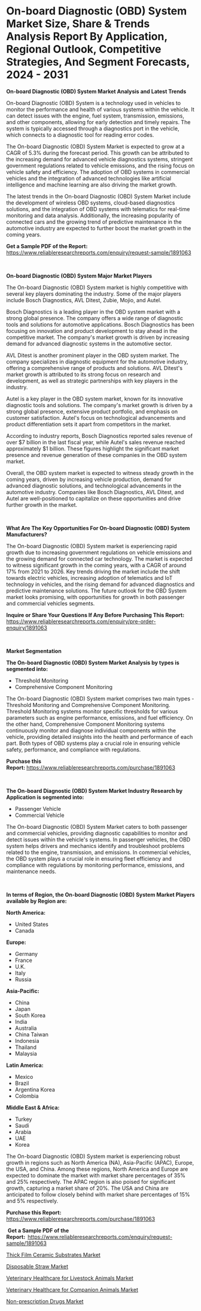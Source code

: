 <p><h1>On-board Diagnostic (OBD) System Market Size, Share & Trends Analysis Report By Application, Regional Outlook, Competitive Strategies, And Segment Forecasts, 2024 - 2031</h1></p><p><strong>On-board Diagnostic (OBD) System Market Analysis and Latest Trends</strong></p>
<p><p>On-board Diagnostic (OBD) System is a technology used in vehicles to monitor the performance and health of various systems within the vehicle. It can detect issues with the engine, fuel system, transmission, emissions, and other components, allowing for early detection and timely repairs. The system is typically accessed through a diagnostics port in the vehicle, which connects to a diagnostic tool for reading error codes.</p><p>The On-board Diagnostic (OBD) System Market is expected to grow at a CAGR of 5.3% during the forecast period. This growth can be attributed to the increasing demand for advanced vehicle diagnostics systems, stringent government regulations related to vehicle emissions, and the rising focus on vehicle safety and efficiency. The adoption of OBD systems in commercial vehicles and the integration of advanced technologies like artificial intelligence and machine learning are also driving the market growth.</p><p>The latest trends in the On-board Diagnostic (OBD) System Market include the development of wireless OBD systems, cloud-based diagnostics solutions, and the integration of OBD systems with telematics for real-time monitoring and data analysis. Additionally, the increasing popularity of connected cars and the growing trend of predictive maintenance in the automotive industry are expected to further boost the market growth in the coming years.</p></p>
<p><strong>Get a Sample PDF of the Report:&nbsp;</strong> <a href="https://www.reliableresearchreports.com/enquiry/request-sample/1891063">https://www.reliableresearchreports.com/enquiry/request-sample/1891063</a></p>
<p>&nbsp;</p>
<p><strong>On-board Diagnostic (OBD) System Major Market Players</strong></p>
<p><p>The On-board Diagnostic (OBD) System market is highly competitive with several key players dominating the industry. Some of the major players include Bosch Diagnostics, AVL Ditest, Zubie, Mojio, and Autel. </p><p>Bosch Diagnostics is a leading player in the OBD system market with a strong global presence. The company offers a wide range of diagnostic tools and solutions for automotive applications. Bosch Diagnostics has been focusing on innovation and product development to stay ahead in the competitive market. The company's market growth is driven by increasing demand for advanced diagnostic systems in the automotive sector.</p><p>AVL Ditest is another prominent player in the OBD system market. The company specializes in diagnostic equipment for the automotive industry, offering a comprehensive range of products and solutions. AVL Ditest's market growth is attributed to its strong focus on research and development, as well as strategic partnerships with key players in the industry.</p><p>Autel is a key player in the OBD system market, known for its innovative diagnostic tools and solutions. The company's market growth is driven by a strong global presence, extensive product portfolio, and emphasis on customer satisfaction. Autel's focus on technological advancements and product differentiation sets it apart from competitors in the market.</p><p>According to industry reports, Bosch Diagnostics reported sales revenue of over $7 billion in the last fiscal year, while Autel's sales revenue reached approximately $1 billion. These figures highlight the significant market presence and revenue generation of these companies in the OBD system market. </p><p>Overall, the OBD system market is expected to witness steady growth in the coming years, driven by increasing vehicle production, demand for advanced diagnostic solutions, and technological advancements in the automotive industry. Companies like Bosch Diagnostics, AVL Ditest, and Autel are well-positioned to capitalize on these opportunities and drive further growth in the market.</p></p>
<p>&nbsp;</p>
<p><strong>What Are The Key Opportunities For On-board Diagnostic (OBD) System Manufacturers?</strong></p>
<p><p>The On-board Diagnostic (OBD) System market is experiencing rapid growth due to increasing government regulations on vehicle emissions and the growing demand for connected car technology. The market is expected to witness significant growth in the coming years, with a CAGR of around 17% from 2021 to 2026. Key trends driving the market include the shift towards electric vehicles, increasing adoption of telematics and IoT technology in vehicles, and the rising demand for advanced diagnostics and predictive maintenance solutions. The future outlook for the OBD System market looks promising, with opportunities for growth in both passenger and commercial vehicles segments.</p></p>
<p><strong>Inquire or Share Your Questions If Any Before Purchasing This Report:</strong> <a href="https://www.reliableresearchreports.com/enquiry/pre-order-enquiry/1891063">https://www.reliableresearchreports.com/enquiry/pre-order-enquiry/1891063</a></p>
<p>&nbsp;</p>
<p><strong>Market Segmentation</strong></p>
<p><strong>The On-board Diagnostic (OBD) System Market Analysis by types is segmented into:</strong></p>
<p><ul><li>Threshold Monitoring</li><li>Comprehensive Component Monitoring</li></ul></p>
<p><p>The On-board Diagnostic (OBD) System market comprises two main types - Threshold Monitoring and Comprehensive Component Monitoring. Threshold Monitoring systems monitor specific thresholds for various parameters such as engine performance, emissions, and fuel efficiency. On the other hand, Comprehensive Component Monitoring systems continuously monitor and diagnose individual components within the vehicle, providing detailed insights into the health and performance of each part. Both types of OBD systems play a crucial role in ensuring vehicle safety, performance, and compliance with regulations.</p></p>
<p><strong>Purchase this Report:&nbsp;</strong><a href="https://www.reliableresearchreports.com/purchase/1891063">https://www.reliableresearchreports.com/purchase/1891063</a></p>
<p>&nbsp;</p>
<p><strong>The On-board Diagnostic (OBD) System Market Industry Research by Application is segmented into:</strong></p>
<p><ul><li>Passenger Vehicle</li><li>Commercial Vehicle</li></ul></p>
<p><p>The On-board Diagnostic (OBD) System Market caters to both passenger and commercial vehicles, providing diagnostic capabilities to monitor and detect issues within the vehicle's systems. In passenger vehicles, the OBD system helps drivers and mechanics identify and troubleshoot problems related to the engine, transmission, and emissions. In commercial vehicles, the OBD system plays a crucial role in ensuring fleet efficiency and compliance with regulations by monitoring performance, emissions, and maintenance needs.</p></p>
<p>&nbsp;</p>
<p><strong>In terms of Region, the On-board Diagnostic (OBD) System Market Players available by Region are:</strong></p>
<p>
    <p> <strong> North America: </strong>
        <ul>
            <li>United States</li>
            <li>Canada</li>
        </ul>
        </p> 
    <p> <strong> Europe: </strong>
        <ul>
            <li>Germany</li>
            <li>France</li>
            <li>U.K.</li>
            <li>Italy</li>
            <li>Russia</li>
        </ul>
        </p> 
    <p> <strong> Asia-Pacific: </strong>
        <ul>
            <li>China</li>
            <li>Japan</li>
            <li>South Korea</li>
            <li>India</li>
            <li>Australia</li>
            <li>China Taiwan</li>
            <li>Indonesia</li>
            <li>Thailand</li>
            <li>Malaysia</li>
        </ul>
        </p> 
    <p> <strong> Latin America: </strong>
        <ul>
            <li>Mexico</li>
            <li>Brazil</li>
            <li>Argentina Korea</li>
            <li>Colombia</li>
        </ul>
        </p> 
    <p> <strong> Middle East & Africa: </strong>
        <ul>
            <li>Turkey</li>
            <li>Saudi</li>
            <li>Arabia</li>
            <li>UAE</li>
            <li>Korea</li>
        </ul>
    </p>
    </p>
<p><p>The On-board Diagnostic (OBD) System market is experiencing robust growth in regions such as North America (NA), Asia-Pacific (APAC), Europe, the USA, and China. Among these regions, North America and Europe are expected to dominate the market with market share percentages of 35% and 25% respectively. The APAC region is also poised for significant growth, capturing a market share of 20%. The USA and China are anticipated to follow closely behind with market share percentages of 15% and 5% respectively.</p></p>
<p><strong>Purchase this Report: </strong><a href="https://www.reliableresearchreports.com/purchase/1891063">https://www.reliableresearchreports.com/purchase/1891063</a></p>
<p>&nbsp;<strong>Get a Sample PDF of the Report:&nbsp;&nbsp;</strong><a href="https://www.reliableresearchreports.com/enquiry/request-sample/1891063">https://www.reliableresearchreports.com/enquiry/request-sample/1891063</a></p>
<p><strong></strong></p>
<p><p><a href="https://view.publitas.com/reportprime-1/thick-film-ceramic-substrates-market-challenges-opportunities-and-growth-drivers-and-major-market-players-forecasted-for-period-from-2024-2031/">Thick Film Ceramic Substrates Market</a></p><p><a href="https://view.publitas.com/reportprime-1/disposable-straw-market-size-evaluating-its-market-trends-growth-and-projections-2024-2031/">Disposable Straw Market</a></p><p><a href="https://iodized-pantydraco-05c.notion.site/Veterinary-Healthcare-for-Livestock-Animals-Market-Size-Global-Industry-Overview-Market-Segmentati-e66062a2e8854b60ac1e66504c587ed2">Veterinary Healthcare for Livestock Animals Market</a></p><p><a href="https://military-diascia-e68.notion.site/Veterinary-Healthcare-for-Companion-Animals-Market-Research-Report-The-Key-To-Successful-Business-S-48229f41d2e8409cb071a431ef7a6624">Veterinary Healthcare for Companion Animals Market</a></p><p><a href="https://meowing-lemming-dd3.notion.site/Non-prescription-Drugs-Market-Size-Focuses-on-Market-Dynamics-In-Depth-Analysis-and-Future-Projecti-4c740bf3428d4679a0592978ae1866af">Non-prescription Drugs Market</a></p></p>